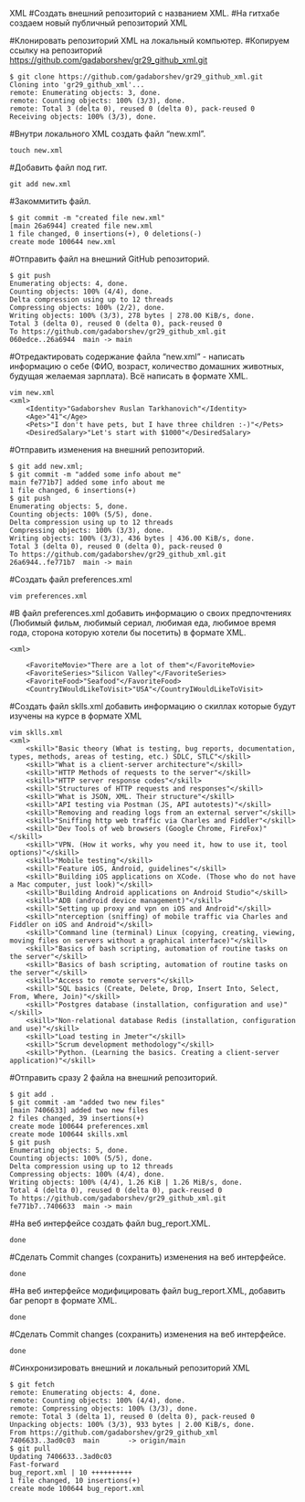 <!-- This is an educational repository that contains homeworks, completed as part of Vadim Ksendzov's training course on software testing.
Here I am learning how to work in GitHub.
Below is my homework and solution -->


XML
 #Создать внешний репозиторий c названием XML.
 #На гитхабе создаем новый публичный репозиторий XML 
 
 #Клонировать репозиторий XML на локальный компьютер.
 #Копируем ссылку на репозиторий https://github.com/gadaborshev/gr29_github_xml.git
 
	$ git clone https://github.com/gadaborshev/gr29_github_xml.git
	Cloning into 'gr29_github_xml'...
	remote: Enumerating objects: 3, done.
	remote: Counting objects: 100% (3/3), done.
	remote: Total 3 (delta 0), reused 0 (delta 0), pack-reused 0
	Receiving objects: 100% (3/3), done.

 #Внутри локального XML создать файл “new.xml”.
 
	touch new.xml
  
 #Добавить файл под гит.
	
	git add new.xml
	
 #Закоммитить файл.
 
	$ git commit -m "created file new.xml"
	[main 26a6944] created file new.xml
	1 file changed, 0 insertions(+), 0 deletions(-)
	create mode 100644 new.xml

	
 #Отправить файл на внешний GitHub репозиторий.
	
	$ git push
	Enumerating objects: 4, done.
	Counting objects: 100% (4/4), done.
	Delta compression using up to 12 threads
	Compressing objects: 100% (2/2), done.
	Writing objects: 100% (3/3), 278 bytes | 278.00 KiB/s, done.
	Total 3 (delta 0), reused 0 (delta 0), pack-reused 0
	To https://github.com/gadaborshev/gr29_github_xml.git
    060edce..26a6944  main -> main


 #Отредактировать содержание файла “new.xml” - написать информацию о себе (ФИО, возраст, количество домашних животных, будущая желаемая зарплата). Всё написать в формате XML.
 
	vim new.xml 
	<xml>
		<Identity>"Gadaborshev Ruslan Tarkhanovich"</Identity>
		<Age>"41"</Age>
		<Pets>"I don't have pets, but I have three children :-)"</Pets>
		<DesiredSalary>"Let's start with $1000"</DesiredSalary>
		
 #Отправить изменения на внешний репозиторий.
 
	$ git add new.xml; 
	$ git commit -m "added some info about me"
	main fe771b7] added some info about me
	1 file changed, 6 insertions(+)
	$ git push
	Enumerating objects: 5, done.
	Counting objects: 100% (5/5), done.
	Delta compression using up to 12 threads
	Compressing objects: 100% (3/3), done.
	Writing objects: 100% (3/3), 436 bytes | 436.00 KiB/s, done.
	Total 3 (delta 0), reused 0 (delta 0), pack-reused 0
	To https://github.com/gadaborshev/gr29_github_xml.git
    26a6944..fe771b7  main -> main

 
 #Создать файл preferences.xml
 
	vim preferences.xml
	
 #В файл preferences.xml добавить информацию о своих предпочтениях (Любимый фильм, любимый сериал, любимая еда, любимое время года, сторона которую хотели бы посетить) в формате XML.
 
	<xml>

		<FavoriteMovie>"There are a lot of them"</FavoriteMovie>
		<FavoriteSeries>"Silicon Valley"</FavoriteSeries>
		<FavoriteFood>"Seafood"</FavoriteFood>
		<CountryIWouldLikeToVisit>"USA"</CountryIWouldLikeToVisit>
 
 
 #Создать файл sklls.xml добавить информацию о скиллах которые будут изучены на курсе в формате XML
 
	vim sklls.xml
	<xml>
		<skill>"Basic theory (What is testing, bug reports, documentation, types, methods, areas of testing, etc.) SDLC, STLC"</skill>
		<skill>"What is a client-server architecture"</skill>
		<skill>"HTTP Methods of requests to the server"</skill>
		<skill>"HTTP server response codes"</skill>
		<skill>"Structures of HTTP requests and responses"</skill>
		<skill>"What is JSON, XML. Their structure"</skill>
		<skill>"API testing via Postman (JS, API autotests)"</skill>
		<skill>"Removing and reading logs from an external server"</skill>
		<skill>"Sniffing http web traffic via Charles and Fiddler"</skill>
		<skill>"Dev Tools of web browsers (Google Chrome, FireFox)"</skill>
		<skill>"VPN. (How it works, why you need it, how to use it, tool options)"</skill>
		<skill>"Mobile testing"</skill>
		<skill>"Feature iOS, Android, guidelines"</skill>
		<skill>"Building iOS applications on XCode. (Those who do not have a Mac computer, just look)"</skill>
		<skill>"Building Android applications on Android Studio"</skill>
		<skill>"ADB (android device management)"</skill>
		<skill>"Setting up proxy and vpn on iOS and Android"</skill>
		<skill>"nterception (sniffing) of mobile traffic via Charles and Fiddler on iOS and Android"</skill>
		<skill>"Command line (terminal) Linux (copying, creating, viewing, moving files on servers without a graphical interface)"</skill>
		<skill>"Basics of bash scripting, automation of routine tasks on the server"</skill>
		<skill>"Basics of bash scripting, automation of routine tasks on the server"</skill>
		<skill>"Access to remote servers"</skill>
		<skill>"SQL basics (Create, Delete, Drop, Insert Into, Select, From, Where, Join)"</skill>
		<skill>"Postgres database (installation, configuration and use)"</skill>
		<skill>"Non-relational database Redis (installation, configuration and use)"</skill>
		<skill>"Load testing in Jmeter"</skill>
		<skill>"Scrum development methodology"</skill>
		<skill>"Python. (Learning the basics. Creating a client-server application)"</skill>
		
 #Отправить сразу 2 файла на внешний репозиторий.
 
	$ git add .
	$ git commit -am "added two new files"
	[main 7406633] added two new files
	2 files changed, 39 insertions(+)
	create mode 100644 preferences.xml
	create mode 100644 skills.xml
	$ git push
	Enumerating objects: 5, done.
	Counting objects: 100% (5/5), done.
	Delta compression using up to 12 threads
	Compressing objects: 100% (4/4), done.
	Writing objects: 100% (4/4), 1.26 KiB | 1.26 MiB/s, done.
	Total 4 (delta 0), reused 0 (delta 0), pack-reused 0
	To https://github.com/gadaborshev/gr29_github_xml.git
	fe771b7..7406633  main -> main

 
 #На веб интерфейсе создать файл bug_report.XML.
 
	done
 
 #Сделать Commit changes (сохранить) изменения на веб интерфейсе.
 
	done
	
 #На веб интерфейсе модифицировать файл bug_report.XML, добавить баг репорт в формате XML.
 
	done
	
 #Сделать Commit changes (сохранить) изменения на веб интерфейсе.
 
	done
	
 #Синхронизировать внешний и локальный репозиторий XML
 
	$ git fetch
	remote: Enumerating objects: 4, done.
	remote: Counting objects: 100% (4/4), done.
	remote: Compressing objects: 100% (3/3), done.
	remote: Total 3 (delta 1), reused 0 (delta 0), pack-reused 0
	Unpacking objects: 100% (3/3), 933 bytes | 2.00 KiB/s, done.
	From https://github.com/gadaborshev/gr29_github_xml
    7406633..3ad0c03  main       -> origin/main
	$ git pull
	Updating 7406633..3ad0c03
	Fast-forward
	bug_report.xml | 10 ++++++++++
	1 file changed, 10 insertions(+)
	create mode 100644 bug_report.xml
